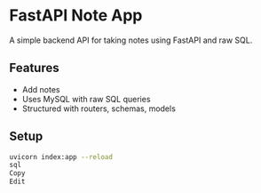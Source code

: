 # FastAPI Note App

A simple backend API for taking notes using FastAPI and raw SQL.

## Features
- Add notes
- Uses MySQL with raw SQL queries
- Structured with routers, schemas, models

## Setup
```bash
uvicorn index:app --reload
sql
Copy
Edit
